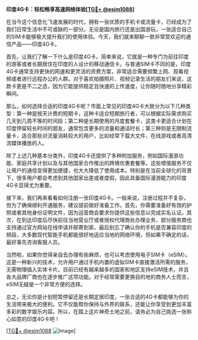 **印度4G卡：轻松畅享高速网络体验[[TG💪+ @esim1088](https://t.me/s/esim1088)]**

在当今这个信息化飞速发展的时代，拥有一张优质的手机卡或流量卡，已经成为了我们日常生活中不可或缺的一部分。无论是国内旅行还是出国游玩，一张适合自己的SIM卡能够极大提升我们的使用体验。今天，我们就来聊聊一款非常受欢迎的通信产品——印度4G卡。

首先，让我们了解一下什么是印度4G卡。简单来说，它就是一种专门为前往印度的游客或者长期居住在印度的人设计的移动通信卡。与普通SIM卡不同的是，印度4G卡通常支持更快的网速和更灵活的资费方案，非常适合需要频繁上网、观看视频或者进行远程办公的人群。对于喜欢拍摄照片、视频记录生活的朋友们来说，这款卡更是不二之选，因为它能提供稳定且快速的上传速度，让你随时随地分享精彩瞬间。

那么，如何选择合适的印度4G卡呢？市面上常见的印度4G卡大致分为以下几种类型：第一种是按天计费的短期卡，这种卡适合短期旅行者，可以根据实际需求购买几天到几周不等的时间段；第二种是长期使用的月度套餐卡，这类卡更适合计划在印度停留较长时间的朋友，通常包含更多的流量和通话时长；第三种则是无限制流量卡，适合那些对流量消耗较大的用户，比如经常下载大文件、在线游戏或者高清流媒体播放的人。

除了上述几种基本分类外，印度4G卡还提供了多种附加服务，例如国际漫游功能、家庭共享计划以及与其他国家合作推出的跨境优惠套餐等。这些增值服务不仅让用户的通信变得更加便捷，也大大降低了使用成本。特别是在当前全球化的背景下，很多用户都会考虑到其他国家出差或者度假，因此具备国际漫游能力的印度4G卡显得尤为重要。

接下来，我们再来看看如何注册一张印度4G卡。一般来说，注册过程并不复杂，但为了确保顺利开通服务，建议提前做好准备工作。首先，你需要准备好有效的护照或者其他身份证明文件，因为运营商会要求你提供这些信息以完成实名认证。其次，在到达印度后尽快前往当地营业厅或者授权代理商处办理业务，部分服务商也支持通过官方网站在线申请并邮寄到家。最后别忘了确认你的手机是否兼容印度的频段，大多数现代智能手机都能很好地适应当地的网络环境，但如果不确定的话，最好事先咨询客服人员。

当然啦，如果你觉得亲自去办理有些麻烦，也可以考虑使用电子SIM卡（eSIM）。这是一种新兴的技术，允许用户通过手机内置的虚拟SIM卡直接激活所需的服务，无需物理插入实体卡片。目前已经有越来越多的国家和地区支持eSIM技术，并且各大品牌厂商也在逐步推广这项功能。对于经常需要更换目的地的商务人士而言，eSIM无疑是一个非常方便的选择。

总之，无论你是计划短暂停留还是长期定居印度，一张合适的4G卡都能够为你的生活带来极大的便利。它不仅能帮你保持与外界的联系，还能让你享受到更加丰富多彩的数字娱乐内容。所以，在踏上这片神奇土地之前，请务必为自己挑选一张称心如意的印度4G卡吧！

[[TG💪+ @esim1088](https://t.me/s/esim1088) ![Image](https://i.postimg.cc/4NQfJmqS/Snipaste-2025-05-13-00-14-12.png)]